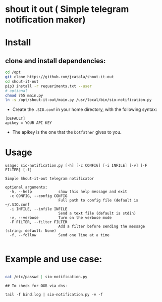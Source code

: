 # shout it out ( Simple telegram notification maker)



# Install

## clone and install dependencies:

```bash
cd /opt
git clone https://github.com/jcatala/shout-it-out
cd shout-it-out
pip3 install -r requeriments.txt --user
# optional
chmod 755 main.py
ln -s /opt/shout-it-out/main.py /usr/local/bin/sio-notification.py
```


* Create the `.SIO.conf` in your home directory, with the following syntax:

```
[DEFAULT]
apikey = YOUR API KEY

```

* The apikey is the one that the `botfather` gives to you.

# Usage 

```
usage: sio-notification.py [-h] [-c CONFIG] [-i INFILE] [-v] [-F FILTER] [-f]

Simple Shout-it-out telegram notificator

optional arguments:
  -h, --help            show this help message and exit
  -c CONFIG, --config CONFIG
                        Full path to config file (default is ~/.SIO.conf
  -i INFILE, --infile INFILE
                        Send a text file (default is stdin)
  -v, --verbose         Turn on the verbose mode
  -F FILTER, --filter FILTER
                        Add a filter before sending the message (string: default: None)
  -f, --follow          Send one line at a time


```


# Example and use case:


```bash

cat /etc/passwd | sio-notification.py

```

```
## To check for OOB via dns:

tail -f bind.log | sio-notification.py -v -f

```
